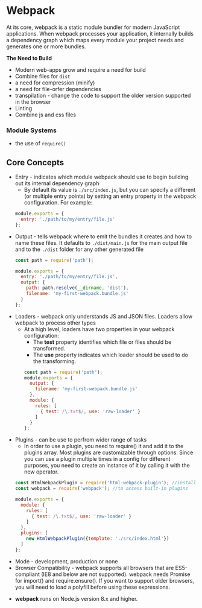# Webpack
At its core, webpack is a static module bundler for modern JavaScript applications. When webpack processes your application, it internally builds a dependency graph which maps every module your project needs and generates one or more bundles.

**The Need to Build**
- Modern web-apps grow and require a need for build
- Combine files for `dist`
- a need for compression (minify)
- a need for file-orfer dependencies
- transpilation - change the code to support the older version supported in the browser
- Linting
- Combine js and css files

### Module Systems
- the use of `require()`

## Core Concepts
* Entry - indicates which module webpack should use to begin building out its internal dependency graph
  - By default its value is `./src/index.js`, but you can specify a different (or multiple entry points) by setting an entry property in the webpack configuration. For example:
  ```js
  module.exports = {
    entry: './path/to/my/entry/file.js'
  };
  ```
* Output - tells webpack where to emit the bundles it creates and how to name these files. It defaults to `./dist/main.js` for the main output file and to the `./dist` folder for any other generated file
  ```js
  const path = require('path');

  module.exports = {
    entry: './path/to/my/entry/file.js',
    output: {
      path: path.resolve(__dirname, 'dist'),
      filename: 'my-first-webpack.bundle.js'
    }
  };
  ```
* Loaders - webpack only understands JS and JSON files. Loaders allow webpack to process other types
  - At a high level, loaders have two properties in your webpack configuration:
    - The **test** property identifies which file or files should be transformed.
    - The **use** property indicates which loader should be used to do the transforming.
    ```js
    const path = require('path');
    module.exports = {
      output: {
        filename: 'my-first-webpack.bundle.js'
      },
      module: {
        rules: [
          { test: /\.txt$/, use: 'raw-loader' }
        ]
      }
    };
    ```
* Plugins - can be use to perfrom wider range of tasks
  - In order to use a plugin, you need to require() it and add it to the plugins array. Most plugins are customizable through options. Since you can use a plugin multiple times in a config for different purposes, you need to create an instance of it by calling it with the new operator.
  ```js
  const HtmlWebpackPlugin = require('html-webpack-plugin'); //installed via npm
  const webpack = require('webpack'); //to access built-in plugins

  module.exports = {
    module: {
      rules: [
        { test: /\.txt$/, use: 'raw-loader' }
      ]
    },
    plugins: [
      new HtmlWebpackPlugin({template: './src/index.html'})
    ]
  };
  ```
* Mode - development, production or none
* Browser Compatibility - webpack supports all browsers that are ES5-compliant (IE8 and below are not supported). webpack needs Promise for import() and require.ensure(). If you want to support older browsers, you will need to load a polyfill before using these expressions.

- **webpack** runs on Node.js version 8.x and higher.

